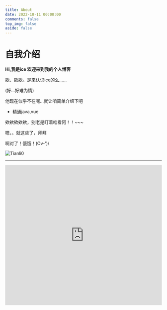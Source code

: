 ```yaml
---
title: About
date: 2022-10-11 00:00:00
comments: false
top_img: false
aside: false
---
```




<script src="https://cdn.jsdelivr.net/gh/zhheo/JS-Heo@main/privacy/privacy.js"></script>

# 自我介绍

**Hi,我是ice 欢迎来到我的个人博客**


欸、欸欸。是来认识ice的么......

(好...好难为情)

他现在似乎不在呢...就让咱简单介绍下吧

- 精通java,vue


欸欸欸欸欸，别老是盯着咱看阿！！~~~

嗯，。就这些了，拜拜

啊对了！饿饿！(Ov-')/


![Tianli0](https://count.getloli.com/get/@:Tianli0)







------

<iframe allow="autoplay *; encrypted-media *; fullscreen *" frameborder="0" height="450" style="width:100%;max-width:660px;overflow:hidden;background:transparent;" sandbox="allow-forms allow-popups allow-same-origin allow-scripts allow-storage-access-by-user-activation allow-top-navigation-by-user-activation" src="https://embed.music.apple.com/cn/playlist/a-list-%E5%9B%BD%E9%99%85%E6%B5%81%E8%A1%8C/pl.5ee8333dbe944d9f9151e97d92d1ead9"></iframe>

